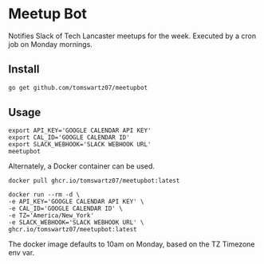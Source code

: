 # Meetup Bot

Notifies Slack of Tech Lancaster meetups for the week.  Executed by a cron job 
on Monday mornings.

## Install

```bash
go get github.com/tomswartz07/meetupbot
```

## Usage

```
export API_KEY='GOOGLE CALENDAR API KEY'
export CAL_ID='GOOGLE CALENDAR ID'
export SLACK_WEBHOOK='SLACK WEBHOOK URL'
meetupbot
```

Alternately, a Docker container can be used.

```
docker pull ghcr.io/tomswartz07/meetupbot:latest

docker run --rm -d \
-e API_KEY='GOOGLE CALENDAR API KEY' \
-e CAL_ID='GOOGLE CALENDAR ID' \
-e TZ='America/New_York'
-e SLACK_WEBHOOK='SLACK WEBHOOK URL' \
ghcr.io/tomswartz07/meetupbot:latest
```

The docker image defaults to 10am on Monday, based on the TZ
Timezone env var.
